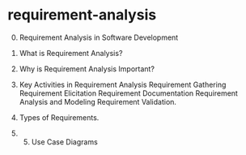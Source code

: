# requirement-analysis
0. Requirement Analysis in Software Development

1. What is Requirement Analysis?

2. Why is Requirement Analysis Important?

3. Key Activities in Requirement Analysis
Requirement Gathering
Requirement Elicitation
Requirement Documentation
Requirement Analysis and Modeling
Requirement Validation.

4. Types of Requirements.

5. 5. Use Case Diagrams
